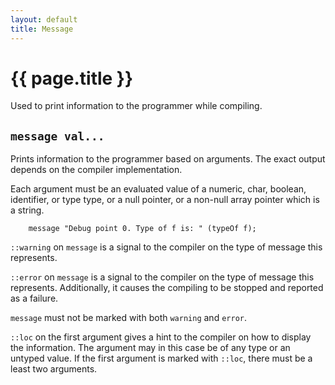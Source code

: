```yaml
---
layout: default
title: Message
---
```

# {{ page.title }}

Used to print information to the programmer while compiling.

## `message val...`

Prints information to the programmer based on arguments. The exact output depends on the compiler implementation.

Each argument must be an evaluated value of a numeric, char, boolean, identifier, or type type, or a null pointer, or a non-null array pointer which is a string.

```
    message "Debug point 0. Type of f is: " (typeOf f);
```

`::warning` on `message` is a signal to the compiler on the type of message this represents.

`::error` on `message` is a signal to the compiler on the type of message this represents. Additionally, it causes the compiling to be stopped and reported as a failure.

`message` must not be marked with both `warning` and `error`.

`::loc` on the first argument gives a hint to the compiler on how to display the information. The argument may in this case be of any type or an untyped value. If the first argument is marked with `::loc`, there must be a least two arguments.